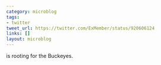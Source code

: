 ```yaml
---
category: microblog
tags:
- twitter
tweet_url: https://twitter.com/ExMember/status/920606124
links: []
layout: microblog
---
```

is rooting for the Buckeyes.
